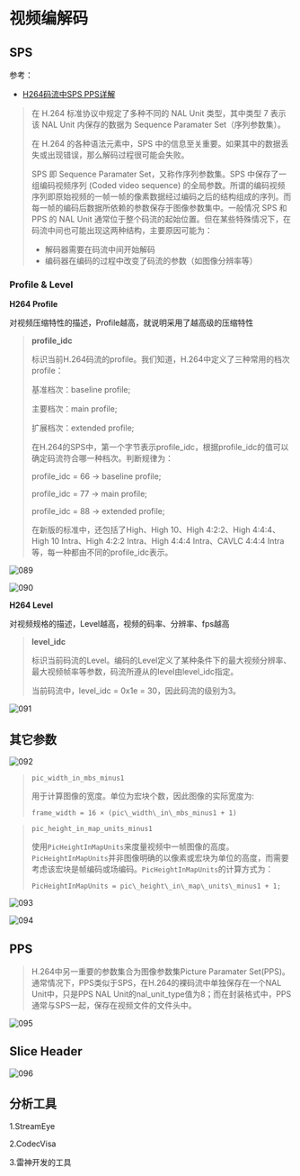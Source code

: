 # 视频编解码

## SPS

参考：

+ [H264码流中SPS PPS详解](https://zhuanlan.zhihu.com/p/27896239)

> 在 H.264 标准协议中规定了多种不同的 NAL Unit 类型，其中类型 7 表示该 NAL Unit 内保存的数据为 Sequence Paramater Set（序列参数集）。
>
> 在 H.264 的各种语法元素中，SPS 中的信息至关重要。如果其中的数据丢失或出现错误，那么解码过程很可能会失败。
>
> SPS 即 Sequence Paramater Set，又称作序列参数集。SPS 中保存了一组编码视频序列 (Coded video sequence) 的全局参数。所谓的编码视频序列即原始视频的一帧一帧的像素数据经过编码之后的结构组成的序列。而每一帧的编码后数据所依赖的参数保存于图像参数集中。一般情况 SPS 和 PPS 的 NAL Unit 通常位于整个码流的起始位置。但在某些特殊情况下，在码流中间也可能出现这两种结构，主要原因可能为：
>
> - 解码器需要在码流中间开始解码
> - 编码器在编码的过程中改变了码流的参数（如图像分辨率等）



### Profile & Level

**H264 Profile**

对视频压缩特性的描述，Profile越高，就说明采用了越高级的压缩特性

> **profile_idc**
>
> 标识当前H.264码流的profile。我们知道，H.264中定义了三种常用的档次profile：
>
> 基准档次：baseline profile;
>
> 主要档次：main profile;
>
> 扩展档次：extended profile;
>
> 在H.264的SPS中，第一个字节表示profile_idc，根据profile_idc的值可以确定码流符合哪一种档次。判断规律为：
>
> profile_idc = 66 → baseline profile;
>
> profile_idc = 77 → main profile;
>
> profile_idc = 88 → extended profile;
>
> 在新版的标准中，还包括了High、High 10、High 4:2:2、High 4:4:4、High 10 Intra、High
> 4:2:2 Intra、High 4:4:4 Intra、CAVLC 4:4:4 Intra等，每一种都由不同的profile_idc表示。

![089](https://github.com/winfredzen/VideoAudio/blob/main/Basic/image/089.png)

![090](https://github.com/winfredzen/VideoAudio/blob/main/Basic/image/090.png)

**H264 Level**

对视频规格的描述，Level越高，视频的码率、分辨率、fps越高

>  **level_idc**
>
> 标识当前码流的Level。编码的Level定义了某种条件下的最大视频分辨率、最大视频帧率等参数，码流所遵从的level由level_idc指定。
>
> 当前码流中，level_idc = 0x1e = 30，因此码流的级别为3。

![091](https://github.com/winfredzen/VideoAudio/blob/main/Basic/image/091.png)



## 其它参数

![092](https://github.com/winfredzen/VideoAudio/blob/main/Basic/image/092.png)

> `pic_width_in_mbs_minus1`
>
> 用于计算图像的宽度。单位为宏块个数，因此图像的实际宽度为:
>
> `frame_width = 16 × (pic\_width\_in\_mbs_minus1 + 1)`

> `pic_height_in_map_units_minus1`
>
> 使用`PicHeightInMapUnits`来度量视频中一帧图像的高度。`PicHeightInMapUnits`并非图像明确的以像素或宏块为单位的高度，而需要考虑该宏块是帧编码或场编码。`PicHeightInMapUnits`的计算方式为：
>
> `PicHeightInMapUnits = pic\_height\_in\_map\_units\_minus1 + 1;`

![093](https://github.com/winfredzen/VideoAudio/blob/main/Basic/image/093.png)

![094](https://github.com/winfredzen/VideoAudio/blob/main/Basic/image/094.png)



## PPS

> H.264中另一重要的参数集合为图像参数集Picture Paramater Set(PPS)。通常情况下，PPS类似于SPS，在H.264的裸码流中单独保存在一个NAL Unit中，只是PPS NAL Unit的nal_unit_type值为8；而在封装格式中，PPS通常与SPS一起，保存在视频文件的文件头中。

![095](https://github.com/winfredzen/VideoAudio/blob/main/Basic/image/095.png)





## Slice Header

![096](https://github.com/winfredzen/VideoAudio/blob/main/Basic/image/096.png)



## 分析工具

1.StreamEye

2.CodecVisa

3.雷神开发的工具


















